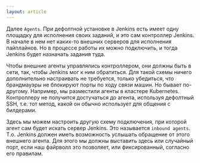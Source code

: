 ```yaml
---
layout: article
---
```

Далее `Agents`. При дефолтной установке в Jenkins есть имеет одну площадку для исполнения своих заданий, и это сам контроллер Jenkins. В начале в нем нет каких-то внешних серверов для исполнения пайплайнов. Но в процессе работы их можно подключить, и тогда Jenkins будет назначать задания туда.

Чтобы внешние агенты управлялись контроллером, они должны быть в сети, так, чтобы Jenkins мог к ним обратиться. Для такой схемы ничего дополнительно настраивать не требуется, только убедиться, что брандмауэры не блокируют порты по ходу связи машин. Но бывает по-другому. Например, мы разместили агенты в кластере Kubernetes. Контроллеру не получится достучаться до агента, используя дефолтный SSH, т.е. тот метод, какой он обычно использует для общения с билдерами.

Здесь мы можем настроить другую схему подключения, при которой агент сам будет искать сервер Jenkins. Это называется `inbound agents`. Т.о. Jenkins должен иметь возможность услышать обращение от этого внешнего агента. Для этого мы должны выставить здесь или случайный порт, если наш файрволл это позволяет, или фиксированный, согласно его правилам.
